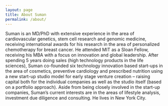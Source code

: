```yaml
---
layout: page
title: About Suman
permalink: /about/
---
```


<amp-img width="600" height="300" layout="responsive" src="http://lorempixel.com/600/300/sports"></amp-img>

Suman is an MD/PhD with extensive experience in the area of cardiovascular genetics, stem cell research and genomic medicine, receiving international awards for his research in the area of personalized chemotherapy for breast cancer. He attended MIT as a Sloan Fellow, receiving his MBA with a focus on innovation and global leadership. After spending 5 years doing sales (high technology products in the life sciences), Suman co-founded six technology innovation based start-ups in the area of cosmetics, preventive cardiology and prescribed nutrition using a new start-up studio model for early stage venture creation – raising capital both for the individual companies as well as the studio itself (based on a portfolio approach). Aside from being closely involved in the start-up companies, Suman’s current interests are in the areas of lifestyle analysis, investment due diligence and consulting. He lives in New York City.
